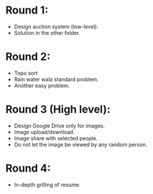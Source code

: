 # Round 1:
- Design auction system (low-level).
- Solution in the other folder.

# Round 2:
- Topo sort
- Rain water wala standard problem.
- Another easy problem.

# Round 3 (High level):
- Design Google Drive only for images.
- Image upload/download.
- Image share with selected people.
- Do not let the image be viewed by any random person.

# Round 4:
- In-depth grilling of resume.
